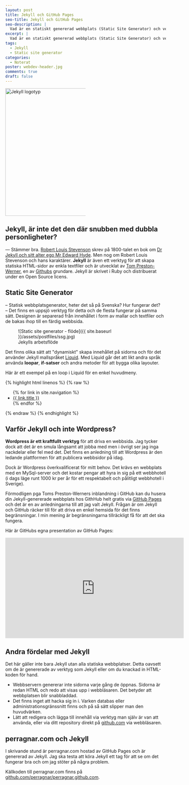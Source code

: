 ```yaml
---
layout: post
title: Jekyll och GitHub Pages
seo-title: Jekyll och GitHub Pages
seo-description: |
  Vad är en statiskt genererad webbplats (Static Site Generator) och vem är Jekyll?
excerpt: |
  Vad är en statiskt genererad webbplats (Static Site Generator) och vem är Jekyll?
tags:
  - Jekyll
  - Static site generator
categories:
  - Noterat
poster: webdev-header.jpg
comments: true
draft: false
---
```


<img src="{{ site.baseurl }}/assets/postfiles/jekyll-logo.png" alt="Jekyll logotyp" class="float-right" style="width: 400px; max-width: 50%;" />

## Jekyll, är inte det den där snubben med dubbla personligheter?
— Stämmer bra. [Robert Louis Stevenson](https://sv.wikipedia.org/wiki/Robert_Louis_Stevenson) skrev på 1800-talet en bok om [Dr Jekyll och sitt alter ego Mr Edward Hyde](https://sv.wikipedia.org/wiki/Dr._Jekyll_och_Mr._Hyde). Men nog om Robert Louis Stevenson och hans karaktärer.
**Jekyll** är även ett verktyg för att skapa statiska HTML-sidor av enkla textfiler och är utvecklat av [Tom Preston-Werner](https://en.wikipedia.org/wiki/Tom_Preston-Werner), en av [Githubs](https://www.github.com) grundare. Jekyll är skrivet i Ruby och distribuerat under en Open Source licens.

## Static Site Generator

– Statisk webbplatsgenerator, heter det så på Svenska? Hur fungerar det?  
– Det finns en uppsjö verktyg för detta och de flesta fungerar på samma sätt. Designen är separerad från innehållet i form av mallar och textfiler och de bakas ihop till en färdig webbsida.

<figure markdown="1">
  ![Static site generator - flöde]({{ site.baseurl }}/assets/postfiles/ssg.jpg)
  <figcaption>Jekylls arbetsflöde</figcaption>
</figure>

Det finns olika sätt att "dynamiskt" skapa innehållet på sidorna och för det använder Jekyll mallspråket [Liquid](http://shopify.github.io/liquid/). Med Liquid går det att likt andra språk använda **loopar**, **if-satser** och andra metoder för att bygga olika layouter.

Här är ett exempel på en loop i Liquid för en enkel huvudmeny.

{% highlight html linenos %}
{% raw %}
<ul class="main-menu">
  {% for link in site.navigation %}
    <li><a href="{{ site.baseurl }}{{ link.url }}">{{ link.title }}</a></li>
  {% endfor %}
</ul>
{% endraw %}
{% endhighlight %}

## Varför Jekyll och inte Wordpress?

**Wordpress är ett kraftfullt verktyg** för att driva en webbsida. Jag tycker dock att det är en smula långsamt att jobba med men i övrigt ser jag inga nackdelar eller fel med det. Det finns en anledning till att Wordpress är den ledande plattformen för att publicera webbsidor på idag.

Dock är Wordpress överkvalificerat för mitt behov. Det krävs en webbplats med en MySql-server och det kostar pengar att hyra in sig på ett webbhotell (i dags läge runt 1000 kr per år för ett respektabelt och pålitligt webbhotell i Sverige).

Förmodligen pga Toms Preston-Werners inblandning i GitHub kan du husera din Jekyll-genererade webbplats hos GithHub helt gratis via [GitHub Pages](https://pages.github.com/) och det är en av anledningarna till att jag valt Jekyll. Frågan är om Jekyll och GitHub räcker till för att driva en enkel hemsida för det finns begränsningar. I min mening är begränsningarna tillräckligt få för att det ska fungera.

Här är GitHubs egna presentation av GitHub Pages:

<div class="full-width margin">
  <div class="responsive-container ratio-50">
    <iframe width="560" height="315" src="https://www.youtube.com/embed/2MsN8gpT6jY" frameborder="0" allowfullscreen></iframe>
  </div>  
</div>

## Andra fördelar med Jekyll

Det här gäller inte bara Jekyll utan alla statiska webbplatser. Detta oavsett om de är genererade av verktyg som Jekyll eller om du knackad in HTML-koden för hand.

- Webbservern genererar inte sidorna varje gång de öppnas. Sidorna är redan HTML och redo att visas upp i webbläsaren. Det betyder att webbplatsen blir snabbladdad.
- Det finns inget att hacka sig in i. Varken databas eller administrationsgränssnitt finns och på så sätt slipper man den huvudvärken.
- Lätt att redigera och lägga till innehåll via verktyg man själv är van att använda, eller via ditt repository direkt på [github.com](https://github.com) via webbläsaren.

## perragnar.com och Jekyll

I skrivande stund är perragnar.com hostad av GitHub Pages och är genererad av Jekyll. Jag ska testa att köra Jekyll ett tag för att se om det fungerar bra och om jag stöter på några problem.

Källkoden till perragnar.com finns på [github.com/perragnar/perragnar.github.com](https://github.com/perragnar/perragnar.github.io).

